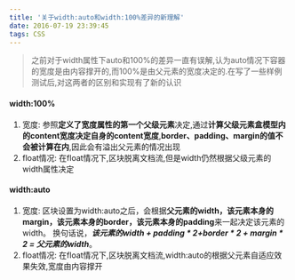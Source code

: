```yaml
---
title: '关于width:auto和width:100%差异的新理解'
date: 2016-07-19 23:39:45
tags: CSS
---
```


> 之前对于width属性下auto和100%的差异一直有误解,认为auto情况下容器的宽度是由内容撑开的,而100%是由父元素的宽度决定的.在写了一些样例测试后,对这两者的区别和实现有了新的认识


<!--more-->
#### width:100%
1. 宽度:
参照**定义了宽度属性的第一个父级元素**决定,通过**计算父级元素盒模型内的content宽度决定自身的content宽度**,**border、padding、margin的值不会被计算在内**,因此会有溢出父元素的情况出现
2. float情况:
在float情况下,区块脱离文档流,但是width仍然根据父级元素的width属性决定

#### width:auto
1. 宽度:
区块设置为width:auto之后，会根据**父元素的width，该元素本身的margin，该元素本身的border，该元素本身的padding**来一起决定该元素的width。 换句话说，_**该元素的width + padding * 2+border * 2 + margin * 2 = 父元素的width**_。
2. float情况:
在float情况下,区块脱离文档流,width:auto的根据父元素自适应效果失效,宽度由内容撑开